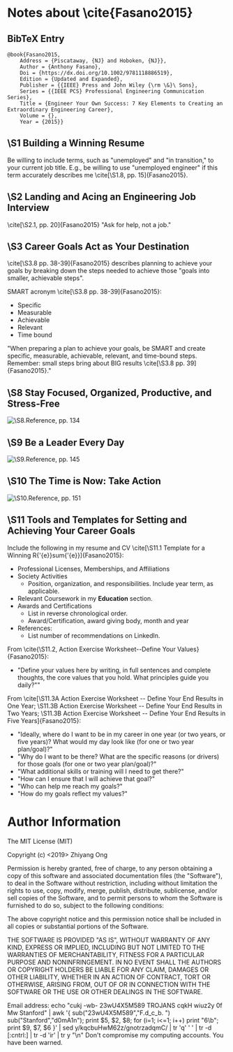 #	Notes about \cite{Fasano2015}


##	BibTeX Entry

	@book{Fasano2015,
		Address = {Piscataway, {NJ} and Hoboken, {NJ}},
		Author = {Anthony Fasano},
		Doi = {https://dx.doi.org/10.1002/9781118886519},
		Edition = {Updated and Expanded},
		Publisher = {{IEEE} Press and John Wiley {\rm \&}\ Sons},
		Series = {{IEEE PCS} Professional Engineering Communication Series},
		Title = {Engineer Your Own Success: 7 Key Elements to Creating an Extraordinary Engineering Career},
		Volume = {},
		Year = {2015}}


##	\S1 Building a Winning Resume

Be willing to include terms, such as "unemployed" and "in transition," to your current job title. E.g., be willing to use "unemployed engineer" if this term accurately describes me \cite[\S1.8, pp. 15]{Fasano2015}.

##	\S2 Landing and Acing an Engineering Job Interview

\cite[\S2.1, pp. 20]{Fasano2015} "Ask for help, not a job."

##	\S3 Career Goals Act as Your Destination

\cite[\S3.8 pp. 38-39]{Fasano2015} describes planning to achieve your goals by breaking down the steps needed to achieve those "goals into smaller, achievable steps".

SMART acronym \cite[\S3.8 pp. 38-39]{Fasano2015}:
+ Specific
+ Measurable
+ Achievable
+ Relevant
+ Time bound

"When preparing a plan to achieve your goals, be SMART and create specific, measurable, achievable, relevant, and time-bound steps. Remember: small steps bring about BIG results \cite[\S3.8 pp. 39]{Fasano2015}."


##	\S8 Stay Focused, Organized, Productive, and Stress-Free

![\S8.Reference, pp. 134]()

##	\S9 Be a Leader Every Day

![\S9.Reference, pp. 145]()

##	\S10 The Time is Now: Take Action

![\S10.Reference, pp. 151]()


##	\S11 Tools and Templates for Setting and Achieving Your Career Goals


Include the following in my resume and CV \cite[\S11.1 Template for a Winning R{\'{e}}sum{\'{e}}]{Fasano2015}:
+ Professional Licenses, Memberships, and Affiliations
+ Society Activities
	- Position, organization, and responsibilities. Include year term, as applicable.
+ Relevant Coursework in my **Education** section.
+ Awards and Certifications
	- List in reverse chronological order.
	- Award/Certification, award giving body, month and year
+ References:
	- List number of recommendations on LinkedIn.

From \cite{\S11.2, Action Exercise Worksheet--Define Your Values}{Fasano2015}:
+ "Define your values here by writing, in full sentences and complete thoughts, the core values that you hold. What principles guide you daily?""

From \cite[\S11.3A Action Exercise Worksheet -- Define Your End Results in One Year; \S11.3B Action Exercise Worksheet -- Define Your End Results in Two Years; \S11.3B Action Exercise Worksheet -- Define Your End Results in Five Years]{Fasano2015}:
+ "Ideally, where do I want to be in my career in one year (or two years, or five years)? What would my day look like (for one or two year plan/goal)?"
+ "Why do I want to be there? What are the specific reasons (or drivers) for those goals (for one or two year plan/goal)?"
+ "What additional skills or training will I need to get there?"
+ "How can I ensure that I will achieve that goal?"
+ "Who can help me reach my goals?"
+ "How do my goals reflect my values?"





#	Author Information

The MIT License (MIT)

Copyright (c) <2019> Zhiyang Ong

Permission is hereby granted, free of charge, to any person obtaining a copy of this software and associated documentation files (the "Software"), to deal in the Software without restriction, including without limitation the rights to use, copy, modify, merge, publish, distribute, sublicense, and/or sell copies of the Software, and to permit persons to whom the Software is furnished to do so, subject to the following conditions:

The above copyright notice and this permission notice shall be included in all copies or substantial portions of the Software.

THE SOFTWARE IS PROVIDED "AS IS", WITHOUT WARRANTY OF ANY KIND, EXPRESS OR IMPLIED, INCLUDING BUT NOT LIMITED TO THE WARRANTIES OF MERCHANTABILITY, FITNESS FOR A PARTICULAR PURPOSE AND NONINFRINGEMENT. IN NO EVENT SHALL THE AUTHORS OR COPYRIGHT HOLDERS BE LIABLE FOR ANY CLAIM, DAMAGES OR OTHER LIABILITY, WHETHER IN AN ACTION OF CONTRACT, TORT OR OTHERWISE, ARISING FROM, OUT OF OR IN CONNECTION WITH THE SOFTWARE OR THE USE OR OTHER DEALINGS IN THE SOFTWARE.

Email address: echo "cukj -wb- 23wU4X5M589 TROJANS cqkH wiuz2y 0f Mw Stanford" | awk '{ sub("23wU4X5M589","F.d_c_b. ") sub("Stanford","d0mA1n"); print $5, $2, $8; for (i=1; i<=1; i++) print "6\b"; print $9, $7, $6 }' | sed y/kqcbuHwM62z/gnotrzadqmC/ | tr 'q' ' ' | tr -d [:cntrl:] | tr -d 'ir' | tr y "\n"		Don't compromise my computing accounts. You have been warned.
